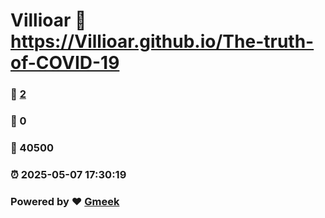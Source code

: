 # Villioar :link: https://Villioar.github.io/The-truth-of-COVID-19 
### :page_facing_up: [2](https://Villioar.github.io/The-truth-of-COVID-19/tag.html) 
### :speech_balloon: 0 
### :hibiscus: 40500 
### :alarm_clock: 2025-05-07 17:30:19 
### Powered by :heart: [Gmeek](https://github.com/Meekdai/Gmeek)
